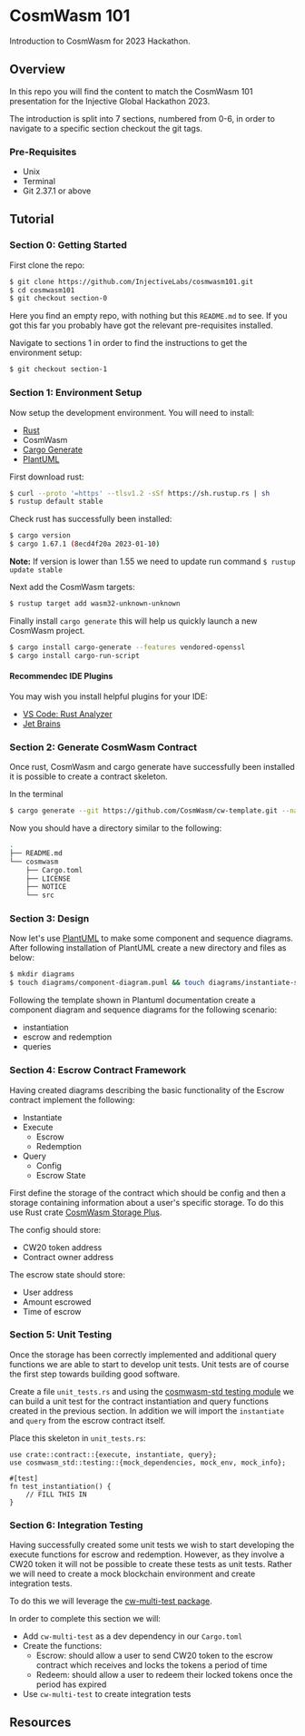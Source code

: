 # CosmWasm 101

Introduction to CosmWasm for 2023 Hackathon.

## Overview

In this repo you will find the content to match the CosmWasm 101 presentation for the Injective Global Hackathon 2023.

The introduction is split into 7 sections, numbered from 0-6, in order to navigate to a specific section checkout the git tags.

### Pre-Requisites

* Unix
* Terminal
* Git 2.37.1 or above

## Tutorial

### Section 0: Getting Started

First clone the repo:

```bash
$ git clone https://github.com/InjectiveLabs/cosmwasm101.git
$ cd cosmwasm101
$ git checkout section-0
```

Here you find an empty repo, with nothing but this `README.md` to see. If you got this far you probably have got the relevant pre-requisites installed.

Navigate to sections 1 in order to find the instructions to get the environment setup:

```bash
$ git checkout section-1
```

### Section 1: Environment Setup

Now setup the development environment. You will need to install:

* [Rust](https://www.rust-lang.org/tools/install)
* CosmWasm
* [Cargo Generate](https://github.com/cargo-generate/cargo-generate)
* [PlantUML](https://plantuml.com/)

First download rust:

```bash 
$ curl --proto '=https' --tlsv1.2 -sSf https://sh.rustup.rs | sh
$ rustup default stable
```

Check rust has successfully been installed:

```bash
$ cargo version
$ cargo 1.67.1 (8ecd4f20a 2023-01-10)
```

**Note:** If version is lower than 1.55 we need to update run command `$ rustup update stable`

Next add the CosmWasm targets:

```bash
$ rustup target add wasm32-unknown-unknown
```

Finally install `cargo generate` this will help us quickly launch a new CosmWasm project.

```bash
$ cargo install cargo-generate --features vendored-openssl
$ cargo install cargo-run-script
```

#### Recommendec IDE Plugins

You may wish you install helpful plugins for your IDE:

* [VS Code: Rust Analyzer](https://marketplace.visualstudio.com/items?itemName=rust-lang.rust-analyzer)
* [Jet Brains](https://www.jetbrains.com/rust/)

### Section 2: Generate CosmWasm Contract

Once rust, CosmWasm and cargo generate have successfully been installed it is possible to create a contract skeleton.

In the terminal 

```bash
$ cargo generate --git https://github.com/CosmWasm/cw-template.git --name CosmWasm -d minimal=true
```

Now you should have a directory similar to the following:

```bash
.
├── README.md
└── cosmwasm
    ├── Cargo.toml
    ├── LICENSE
    ├── NOTICE
    └── src
```

### Section 3: Design

Now let's use [PlantUML](https://plantuml.com/) to make some component and sequence diagrams. After following installation of PlantUML create a new directory and files as below:

```bash
$ mkdir diagrams
$ touch diagrams/component-diagram.puml && touch diagrams/instantiate-sequence.puml && touch diagrams/escrow-sequence.puml && touch diagrams/query-sequence.puml
```

Following the template shown in Plantuml documentation create a component diagram and sequence diagrams for the following scenario:

* instantiation
* escrow and redemption
* queries

### Section 4: Escrow Contract Framework

Having created diagrams describing the basic functionality of the Escrow contract implement the following:

* Instantiate
* Execute
    * Escrow
    * Redemption
* Query
    * Config
    * Escrow State

First define the storage of the contract which should be config and then a storage containing information about a user's specific storage. To do this use Rust crate [CosmWasm Storage Plus][1].

The config should store:

* CW20 token address
* Contract owner address

The escrow state should store:

* User address
* Amount escrowed
* Time of escrow

### Section 5: Unit Testing

Once the storage has been correctly implemented and additional query functions we are able to start to develop unit tests. Unit tests are of course the first step towards building good software.

Create a file `unit_tests.rs` and using the [cosmwasm-std testing module](https://docs.rs/cosmwasm-std/1.2.2/cosmwasm_std/testing/index.html) we can build a unit test for the contract instantiation and query functions created in the previous section. In addition we will import the `instantiate` and `query` from the escrow contract itself.

Place this skeleton in `unit_tests.rs`:

```
use crate::contract::{execute, instantiate, query};
use cosmwasm_std::testing::{mock_dependencies, mock_env, mock_info};

#[test]
fn test_instantiation() {
    // FILL THIS IN 
}
```

### Section 6: Integration Testing

Having successfully created some unit tests we wish to start developing the execute functions for escrow and redemption. However, as they involve a CW20 token it will not be possible to create these tests as unit tests. Rather we will need to create a mock blockchain environment and create integration tests.

To do this we will leverage the [cw-multi-test package](https://docs.rs/cw-multi-test/0.16.2/cw_multi_test/).

In order to complete this section we will:

* Add `cw-multi-test` as a dev dependency in our `Cargo.toml`
* Create the functions:
    * Escrow: should allow a user to send CW20 token to the escrow contract which receives and locks the tokens a period of time
    * Redeem: should allow a user to redeem their locked tokens once the period has expired
* Use `cw-multi-test` to create integration tests

## Resources

[1]: https://github.com/CosmWasm/cw-storage-plus